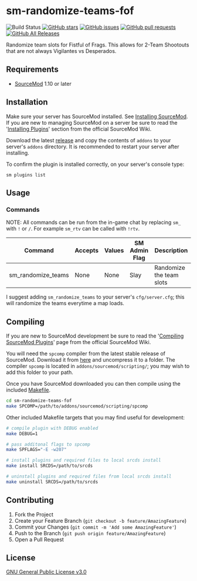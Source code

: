 # sm-randomize-teams-fof

![Build Status](https://github.com/CrimsonTautology/sm-randomize-teams-fof/workflows/Build%20plugins/badge.svg?style=flat-square)
[![GitHub stars](https://img.shields.io/github/stars/CrimsonTautology/sm-randomize-teams-fof?style=flat-square)](https://github.com/CrimsonTautology/sm-randomize-teams-fof/stargazers)
[![GitHub issues](https://img.shields.io/github/issues/CrimsonTautology/sm-randomize-teams-fof.svg?style=flat-square&logo=github&logoColor=white)](https://github.com/CrimsonTautology/sm-randomize-teams-fof/issues)
[![GitHub pull requests](https://img.shields.io/github/issues-pr/CrimsonTautology/sm-randomize-teams-fof.svg?style=flat-square&logo=github&logoColor=white)](https://github.com/CrimsonTautology/sm-randomize-teams-fof/pulls)
[![GitHub All Releases](https://img.shields.io/github/downloads/CrimsonTautology/sm-randomize-teams-fof/total.svg?style=flat-square&logo=github&logoColor=white)](https://github.com/CrimsonTautology/sm-randomize-teams-fof/releases)

Randomize team slots for Fistful of Frags.  This allows for 2-Team Shootouts that are not always Vigilantes vs Desperados.


## Requirements
* [SourceMod](https://www.sourcemod.net/) 1.10 or later


## Installation
Make sure your server has SourceMod installed.  See [Installing SourceMod](https://wiki.alliedmods.net/Installing_SourceMod).  If you are new to managing SourceMod on a server be sure to read the '[Installing Plugins](https://wiki.alliedmods.net/Managing_your_sourcemod_installation#Installing_Plugins)' section from the official SourceMod Wiki.

Download the latest [release](https://github.com/CrimsonTautology/sm-randomize-teams-fof/releases/latest) and copy the contents of `addons` to your server's `addons` directory.  It is recommended to restart your server after installing.

To confirm the plugin is installed correctly, on your server's console type:
```
sm plugins list
```

## Usage


### Commands
NOTE: All commands can be run from the in-game chat by replacing `sm_` with `!` or `/`.  For example `sm_rtv` can be called with `!rtv`.

| Command | Accepts | Values | SM Admin Flag | Description |
| --- | --- | --- | --- | --- |
| sm_randomize_teams | None | None | Slay | Randomize the team slots |

I suggest adding `sm_randomize_teams` to your server's `cfg/server.cfg`;  this will randomize the teams everytime a map loads.


## Compiling
If you are new to SourceMod development be sure to read the '[Compiling SourceMod Plugins](https://wiki.alliedmods.net/Compiling_SourceMod_Plugins)' page from the official SourceMod Wiki.

You will need the `spcomp` compiler from the latest stable release of SourceMod.  Download it from [here](https://www.sourcemod.net/downloads.php?branch=stable) and uncompress it to a folder.  The compiler `spcomp` is located in `addons/sourcemod/scripting/`;  you may wish to add this folder to your path.

Once you have SourceMod downloaded you can then compile using the included [Makefile](Makefile).

```sh
cd sm-randomize-teams-fof
make SPCOMP=/path/to/addons/sourcemod/scripting/spcomp
```

Other included Makefile targets that you may find useful for development:

```sh
# compile plugin with DEBUG enabled
make DEBUG=1

# pass additonal flags to spcomp
make SPFLAGS="-E -w207"

# install plugins and required files to local srcds install
make install SRCDS=/path/to/srcds

# uninstall plugins and required files from local srcds install
make uninstall SRCDS=/path/to/srcds
```


## Contributing

1. Fork the Project
2. Create your Feature Branch (`git checkout -b feature/AmazingFeature`)
3. Commit your Changes (`git commit -m 'Add some AmazingFeature'`)
4. Push to the Branch (`git push origin feature/AmazingFeature`)
5. Open a Pull Request


## License
[GNU General Public License v3.0](https://choosealicense.com/licenses/gpl-3.0/)
